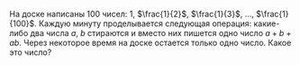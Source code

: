 На доске написаны 100 чисел: 
$1$, $\frac{1}{2}$, $\frac{1}{3}$, $\ldots$, $\frac{1}{100}$. 
Каждую минуту проделывается следующая операция: какие-либо два числа $a,~b$ стираются и вместо них пишется одно число $a+b+ab$. Через
некоторое время на доске остается только одно число. Какое это число?
